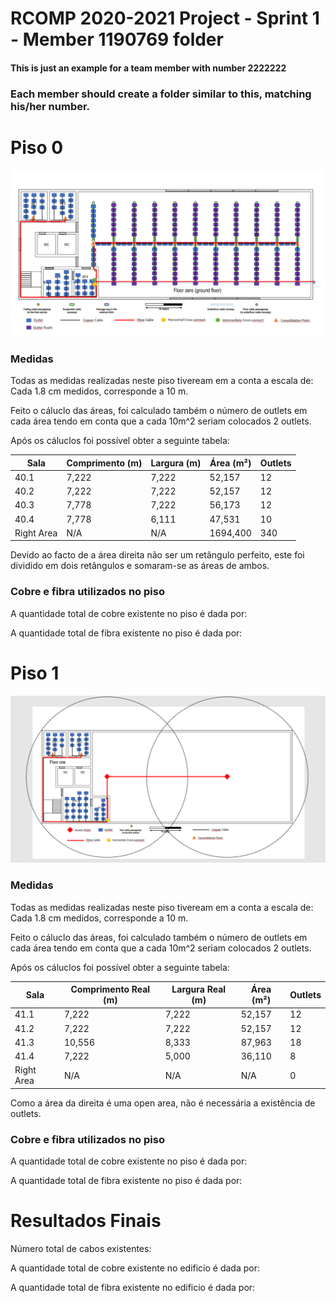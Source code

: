 RCOMP 2020-2021 Project - Sprint 1 - Member 1190769 folder
===========================================

#### This is just an example for a team member with number 2222222 ####
### Each member should create a folder similar to this, matching his/her number. ###

# Piso 0 #
![piso0.png](piso0.png)

### Medidas ###

Todas as medidas realizadas neste piso tiveream em a conta a escala de:
Cada 1.8 cm medidos, corresponde a 10 m.

Feito o cáluclo das áreas, foi calculado também o número de outlets em cada área tendo em conta que
a cada 10m^2 seriam colocados 2 outlets.

Após os cáluclos foi possível obter a seguinte tabela:

| Sala | Comprimento (m) | Largura (m) | Área (m²) | Outlets |
|----------|---------|---------|----------|---------|
| 40.1 | 7,222 | 7,222 | 52,157 | 12 |
| 40.2 | 7,222 | 7,222 | 52,157 | 12 |
| 40.3 | 7,778 | 7,222 | 56,173 | 12 |
| 40.4 | 7,778 | 6,111 | 47,531 | 10 |
| Right Area | N/A | N/A | 1694,400 | 340 |

Devido ao facto de a área direita não ser um retângulo perfeito,
este foi dividido em dois retângulos e somaram-se as áreas de ambos.
### Cobre e fibra utilizados no piso ###

A quantidade total de cobre existente no piso é dada por:

A quantidade total de fibra existente no piso é dada por:

# Piso 1 #
![piso1.png](piso1.png)

### Medidas ###

Todas as medidas realizadas neste piso tiveream em a conta a escala de:
Cada 1.8 cm medidos, corresponde a 10 m.

Feito o cáluclo das áreas, foi calculado também o número de outlets em cada área tendo em conta que
a cada 10m^2 seriam colocados 2 outlets.

Após os cáluclos foi possível obter a seguinte tabela:

| Sala | Comprimento Real (m) | Largura Real (m) | Área (m²) | Outlets |
|----------|---------|---------|----------|---------|
| 41.1 | 7,222 | 7,222 | 52,157 | 12 |
| 41.2 | 7,222 | 7,222 | 52,157 | 12 |
| 41.3 | 10,556 | 8,333 | 87,963 | 18 |
| 41.4 | 7,222 | 5,000 | 36,110 | 8 |
| Right Area | N/A | N/A | N/A | 0 |

Como a área da direita é uma open area, não é necessária a existência de outlets.

### Cobre e fibra utilizados no piso ###

A quantidade total de cobre existente no piso é dada por:

A quantidade total de fibra existente no piso é dada por:

# Resultados Finais #

Número total de cabos existentes: 

A quantidade total de cobre existente no edificio é dada por:

A quantidade total de fibra existente no edificio é dada por: